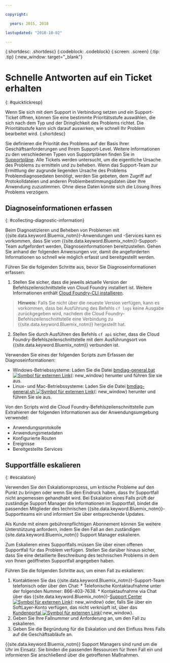 ```yaml
---

copyright:

  years: 2015, 2018

lastupdated: "2018-10-02"

---
```



{:shortdesc: .shortdesc}
{:codeblock: .codeblock}
{:screen: .screen}
{:tip: .tip}
{:new_window: target="_blank"}


# Schnelle Antworten auf ein Ticket erhalten
{: #quicktickresp}

Wenn Sie sich mit dem Support in Verbindung setzen und ein Support-Ticket öffnen, können Sie eine bestimmte Prioritätsstufe auswählen, die sich nach dem Typ und der Dringlichkeit des Problems richtet. Die Prioritätsstufe kann sich darauf auswirken, wie schnell Ihr Problem bearbeitet wird.
{:shortdesc}

Sie definieren die Priorität des Problems auf der Basis Ihrer Geschäftsanforderungen und Ihrem Support-Level. Weitere Informationen zu den verschiedenen Typen von Supportplänen finden Sie in [Supportpläne](/docs/get-support/index.html). Alle Tickets werden untersucht, um die eigentliche Ursache des Problems zu ermitteln und zu beheben. Wenn das Support-Team zur Ermittlung der zugrunde liegenden Ursache des Problems Problemdiagnosedaten benötigt, werden Sie gebeten, dem Zugriff auf Protokolldateien und anderen Problembestimmungsdaten über Ihre Anwendung zuzustimmen. Ohne diese Daten könnte sich die Lösung Ihres Problems verzögern.

## Diagnoseinformationen erfassen
{: #collecting-diagnostic-information}

Beim Diagnostizieren und Beheben von Problemen mit {{site.data.keyword.Bluemix_notm}}-Anwendungen und -Services kann es vorkommen, dass Sie vom {{site.data.keyword.Bluemix_notm}}-Support-Team aufgefordert werden, Diagnoseinformationen bereitzustellen. Gehen Sie anhand der folgenden Anweisungen vor, damit die angeforderten Informationen so schnell wie möglich erfasst und bereitgestellt werden.

Führen Sie die folgenden Schritte aus, bevor Sie Diagnoseinformationen erfassen:

1. Stellen Sie sicher, dass die jeweils aktuelle Version der Befehlszeilenschnittstelle von Cloud Foundry installiert ist. Weitere Informationen enthält [Cloud Foundry-CLI installieren](/docs/starters/install_cli.html).
>**Hinweis:** Falls Sie nicht über die neueste Version verfügen, kann es vorkommen, dass bei Ausführung des Befehls `cf logs` keine Ausgabe zurückgegeben wird, nachdem die Cloud Foundry-Befehlszeilenschnittstelle eine Verbindung zu {{site.data.keyword.Bluemix_notm}} hergestellt hat.
2. Stellen Sie durch Ausführen des Befehls `cf api` sicher, dass die Cloud Foundry-Befehlszeilenschnittstelle mit dem Ausführungsort von {{site.data.keyword.Bluemix_notm}} verbunden ist.

Verwenden Sie eines der folgenden Scripts zum Erfassen der Diagnoseinformationen:

  * Windows-Betriebssysteme: Laden Sie die Datei [bmdiag-general.bat ![Symbol für externen Link](../icons/launch-glyph.svg "Symbol für externen Link")](http://bluemix-mustgather.mybluemix.net/mustgather/general/bmdiag-general.bat){: new_window} herunter und führen Sie sie aus.
  * Linux- und Mac-Betriebssysteme: Laden Sie die Datei [bmdiag-general.sh ![Symbol für externen Link](../icons/launch-glyph.svg "Symbol für externen Link")](http://bluemix-mustgather.mybluemix.net/mustgather/general/bmdiag-general.sh){: new_window} herunter und führen Sie sie aus.

Von den Scripts wird die Cloud Foundry-Befehlszeilenschnittstelle zum Extrahieren der folgenden Informationen aus der Anwendungsumgebung verwendet:
  * Anwendungsprotokolle
  * Anwendungsmetadaten
  * Konfigurierte Routen
  * Ereignisse
  * Bereitgestellte Services

## Supportfälle eskalieren
{: #escalation}

Verwenden Sie den Eskalationsprozess, um kritische Probleme auf den Punkt zu bringen oder wenn Sie den Eindruck haben, dass Ihr Supportfall nicht angemessen gehandhabt wird. Bei Eskalation eines Falls prüft der zuständige Support Manager die Informationen im Supportfall, bindet die passenden Mitglieder des technischen {{site.data.keyword.Bluemix_notm}}-Supportteams ein und informiert Sie über entsprechende Updates.

Als Kunde mit einem gebührenpflichtigen Abonnement können Sie weitere Unterstützung anfordern, indem Sie den Fall an den zuständigen {site.data.keyword.Bluemix_notm}} Support Manager eskalieren. 

Zum Eskalieren eines Supportfalls müssen Sie über einen offenen Supportfall für das Problem verfügen. Stellen Sie darüber hinaus sicher, dass Sie eine detaillierte Beschreibung des technischen Problems in dem von Ihnen geöffneten Supportfall angegeben haben.

 Führen Sie die folgenden Schritte aus, um einen Fall zu eskalieren:

  1. Kontaktieren Sie das {{site.data.keyword.Bluemix_notm}}-Support-Team telefonisch oder über den Chat:
    * Telefonische Kontaktaufnahme unter der folgenden Nummer: 866-403-7638.
    * Kontaktaufnahme via Chat über das {{site.data.keyword.Bluemix_notm}}-[Support Center ![Symbol für externen Link](../icons/launch-glyph.svg "Symbol für externen Link")](https://console.bluemix.net/unifiedsupport/supportcenter){: new_window} oder, falls Sie über ein SoftLayer-Konto verfügen, das nicht verknüpft ist, über das [Kundenportal ![Symbol für externen Link](../icons/launch-glyph.svg)](https://control.softlayer.com/){:new_window}.
  2. Geben Sie Ihre Fallnummer und Anforderung an, um den Fall zu eskalieren.
  3. Geben Sie die Begründung für die Eskalation und den Einfluss Ihres Falls auf die Geschäftsabläufe an.

{{site.data.keyword.Bluemix_notm}} Support Managers sind rund um die Uhr im Einsatz. Sie binden die passenden Ressourcen für Ihren Fall ein und informieren Sie anschließend über die getroffenen Maßnahmen.
